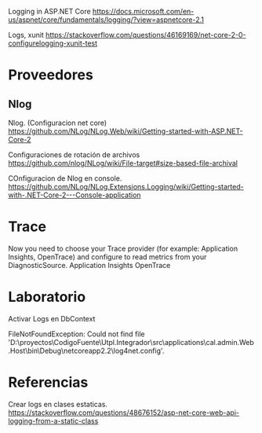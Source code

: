 
Logging in ASP.NET Core
https://docs.microsoft.com/en-us/aspnet/core/fundamentals/logging/?view=aspnetcore-2.1

Logs, xunit
https://stackoverflow.com/questions/46169169/net-core-2-0-configurelogging-xunit-test

# Proveedores


## Nlog

Nlog. (Configuracion net core)
https://github.com/NLog/NLog.Web/wiki/Getting-started-with-ASP.NET-Core-2

Configuraciones de rotación de archivos
https://github.com/nlog/NLog/wiki/File-target#size-based-file-archival

COnfiguracion de Nlog en console. 
https://github.com/NLog/NLog.Extensions.Logging/wiki/Getting-started-with-.NET-Core-2---Console-application


# Trace

Now you need to choose your Trace provider (for example: Application Insights, OpenTrace) and configure to read metrics from your DiagnosticSource.
Application Insights
OpenTrace


# Laboratorio

Activar Logs en DbContext

FileNotFoundException: Could not find file 'D:\proyectos\CodigoFuente\Utpl.Integrador\src\applications\cal.admin.Web.Host\bin\Debug\netcoreapp2.2\log4net.config'.

# Referencias

Crear logs en clases estaticas. 
https://stackoverflow.com/questions/48676152/asp-net-core-web-api-logging-from-a-static-class

